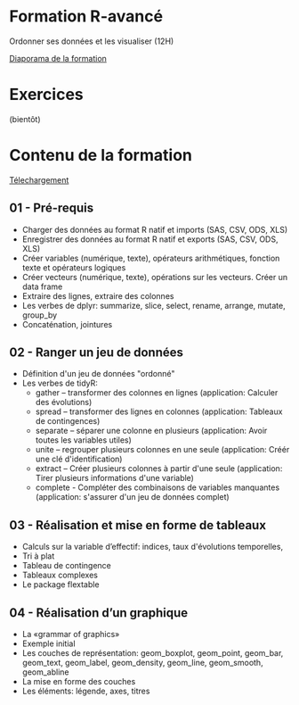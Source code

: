 # Formation R-avancé
Ordonner ses données et les visualiser (12H)

[Diaporama de la formation](https://remidumas.github.io/formationR02_r-avance/r_avance.html)

# Exercices
(bientôt)

# Contenu de la formation
[Télechargement](https://github.com/RemiDumas/formationR02_r-avance/raw/master/docs/R%20avanc%C3%A9%20-%20Programme%20de%20formation.odt)

## 01 - Pré-requis
- Charger des données au format R natif et imports (SAS, CSV, ODS, XLS)
- Enregistrer des données au format R natif et exports (SAS, CSV, ODS, XLS)
- Créer variables (numérique, texte), opérateurs arithmétiques, fonction texte et opérateurs logiques
- Créer vecteurs (numérique, texte), opérations sur les vecteurs. Créer un data frame
- Extraire des lignes, extraire des colonnes
- Les verbes de dplyr: summarize, slice, select, rename, arrange, mutate, group_by
- Concaténation, jointures 

## 02 - Ranger un jeu de données 
- Définition d'un jeu de données "ordonné"
- Les verbes de tidyR:
  + gather – transformer des colonnes en lignes (application: Calculer des évolutions)
  + spread – transformer des lignes en colonnes (application: Tableaux de contingences)
  + separate – séparer une colonne en plusieurs (application: Avoir toutes les variables utiles)
  + unite – regrouper plusieurs colonnes en une seule (application: Créér une clé d'identification)
  + extract – Créer plusieurs colonnes à partir d'une seule (application:  Tirer plusieurs informations d'une variable)
  + complete - Compléter des combinaisons de variables manquantes (application: s'assurer d'un jeu de données complet)

## 03 - Réalisation et mise en forme de tableaux
- Calculs sur la variable d’effectif: indices, taux d'évolutions temporelles,
- Tri à plat
- Tableau de contingence
- Tableaux complexes
- Le package flextable

## 04 - Réalisation d’un graphique 
- La «grammar of graphics»
- Exemple initial
- Les couches de représentation: geom_boxplot, geom_point, geom_bar, geom_text, geom_label, geom_density, geom_line, geom_smooth, geom_abline
- La mise en forme des couches
- Les éléments: légende, axes, titres

